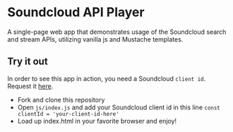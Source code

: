 # Soundcloud API Player

A single-page web app that demonstrates usage of the Soundcloud search and stream APIs, utilizing vanilla js and Mustache templates. 

## Try it out

In order to see this app in action, you need a Soundcloud `client id`. Request it [here](https://developers.soundcloud.com/docs/api/guide). 

- Fork and clone this repository
- Open `js/index.js` and add your Soundcloud client id in this line `const clientId = 'your-client-id-here'`
- Load up index.html in your favorite browser and enjoy!

